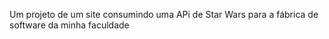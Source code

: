 Um projeto de um site consumindo uma APi de Star Wars para a fábrica de software da minha faculdade
